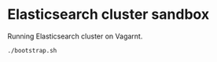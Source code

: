 # Elasticsearch cluster sandbox

Running Elasticsearch cluster on Vagarnt.

```sh
./bootstrap.sh
```

